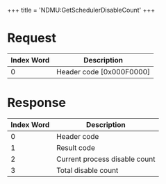 +++
title = 'NDMU:GetSchedulerDisableCount'
+++

# Request

| Index Word | Description                |
|------------|----------------------------|
| 0          | Header code \[0x000F0000\] |

# Response

| Index Word | Description                   |
|------------|-------------------------------|
| 0          | Header code                   |
| 1          | Result code                   |
| 2          | Current process disable count |
| 3          | Total disable count           |
